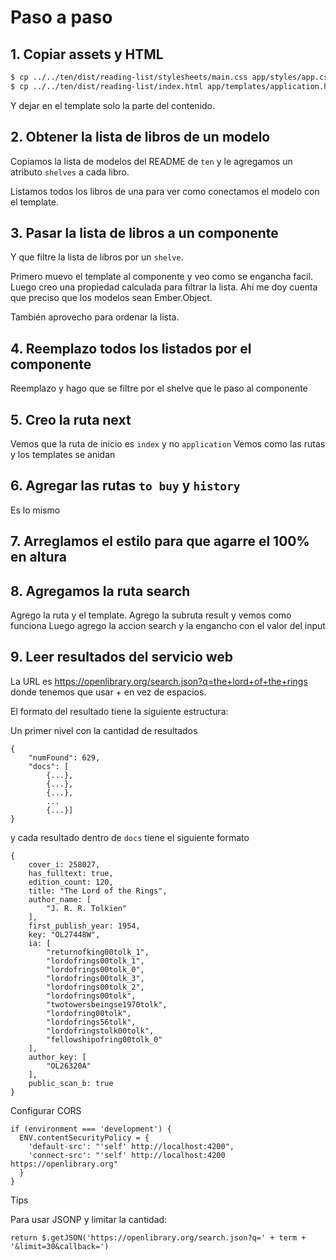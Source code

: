 # Paso a paso

## 1. Copiar assets y HTML

```sh
$ cp ../../ten/dist/reading-list/stylesheets/main.css app/styles/app.css
$ cp ../../ten/dist/reading-list/index.html app/templates/application.hbs
```

Y dejar en el template solo la parte del contenido.

## 2. Obtener la lista de libros de un modelo

Copiamos la lista de modelos del README de `ten` y le agregamos un atributo
`shelves` a cada libro.

Listamos todos los libros de una para ver como conectamos el modelo con el
template.

## 3. Pasar la lista de libros a un componente

Y que filtre la lista de libros por un `shelve`.

Primero muevo el template al componente y veo como se engancha facil.
Luego creo una propiedad calculada para filtrar la lista. Ahí me doy cuenta
que preciso que los modelos sean Ember.Object.

También aprovecho para ordenar la lista.

## 4. Reemplazo todos los listados por el componente

Reemplazo y hago que se filtre por el shelve que le paso al componente

## 5. Creo la ruta next

Vemos que la ruta de inicio es `index` y no `application`
Vemos como las rutas y los templates se anidan

## 6. Agregar las rutas `to buy` y `history`

Es lo mismo

## 7. Arreglamos el estilo para que agarre el 100% en altura

## 8. Agregamos la ruta search

Agrego la ruta y el template. Agrego la subruta result y vemos como funciona
Luego agrego la accion search y la engancho con el valor del input

## 9. Leer resultados del servicio web

La URL es https://openlibrary.org/search.json?q=the+lord+of+the+rings donde tenemos
que usar + en vez de espacios.

El formato del resultado tiene la siguiente estructura:

Un primer nivel con la cantidad de resultados

```
{
    "numFound": 629,
    "docs": [
        {...},
        {...},
        {...},
        ...
        {...}]
}
```

y cada resultado dentro de `docs` tiene el siguiente formato

```
{
    cover_i: 258027,
    has_fulltext: true,
    edition_count: 120,
    title: "The Lord of the Rings",
    author_name: [
        "J. R. R. Tolkien"
    ],
    first_publish_year: 1954,
    key: "OL27448W",
    ia: [
        "returnofking00tolk_1",
        "lordofrings00tolk_1",
        "lordofrings00tolk_0",
        "lordofrings00tolk_3",
        "lordofrings00tolk_2",
        "lordofrings00tolk",
        "twotowersbeingse1970tolk",
        "lordofring00tolk",
        "lordofrings56tolk",
        "lordofringstolk00tolk",
        "fellowshipofring00tolk_0"
    ],
    author_key: [
        "OL26320A"
    ],
    public_scan_b: true
}
```

Configurar CORS

```
if (environment === 'development') {
  ENV.contentSecurityPolicy = {
    'default-src': "'self' http://localhost:4200",
    'connect-src': "'self' http://localhost:4200 https://openlibrary.org"
  }
}
```

Tips

Para usar JSONP y limitar la cantidad:

```
return $.getJSON('https://openlibrary.org/search.json?q=' + term + '&limit=30&callback=')
```
